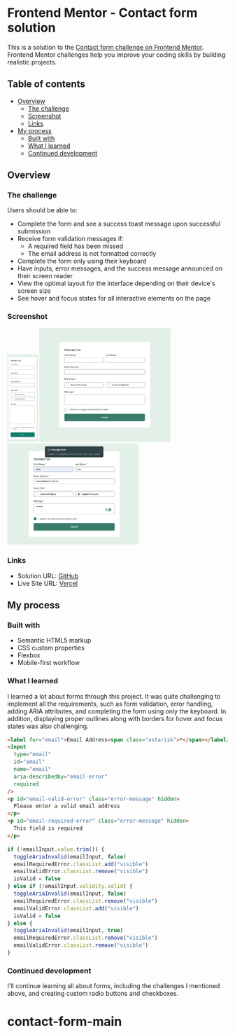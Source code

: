 # Frontend Mentor - Contact form solution

This is a solution to the [Contact form challenge on Frontend Mentor](https://www.frontendmentor.io/challenges/contact-form--G-hYlqKJj). Frontend Mentor challenges help you improve your coding skills by building realistic projects.

## Table of contents

- [Overview](#overview)
  - [The challenge](#the-challenge)
  - [Screenshot](#screenshot)
  - [Links](#links)
- [My process](#my-process)
  - [Built with](#built-with)
  - [What I learned](#what-i-learned)
  - [Continued development](#continued-development)

## Overview

### The challenge

Users should be able to:

- Complete the form and see a success toast message upon successful submission
- Receive form validation messages if:
  - A required field has been missed
  - The email address is not formatted correctly
- Complete the form only using their keyboard
- Have inputs, error messages, and the success message announced on their screen reader
- View the optimal layout for the interface depending on their device's screen size
- See hover and focus states for all interactive elements on the page

### Screenshot

<img src="./assets/images/375px.png" alt="375px" width="auto" height="200">
<img src="./assets/images/1440px.jpeg" alt="1440px" width="300" height="auto">
<img src="./assets/images/1440px_success.jpeg" alt="1440px success" width="300" height="auto">

### Links

- Solution URL: [GitHub](https://github.com/Ayako-Yokoe/contact-form-main)
- Live Site URL: [Vercel](https://contact-form-tau-seven.vercel.app/)

## My process

### Built with

- Semantic HTML5 markup
- CSS custom properties
- Flexbox
- Mobile-first workflow

### What I learned

I learned a lot about forms through this project. It was quite challenging to implement all the requirements, such as form validation, error handling, adding ARIA attributes, and completing the form using only the keyboard. In addition, displaying proper outlines along with borders for hover and focus states was also challenging.

```html
<label for="email">Email Address<span class="astarisk">*</span></label>
<input
  type="email"
  id="email"
  name="email"
  aria-describedby="email-error"
  required
/>
<p id="email-valid-error" class="error-message" hidden>
  Please enter a valid email address
</p>
<p id="email-required-error" class="error-message" hidden>
  This field is required
</p>
```

```js
if (!emailInput.value.trim()) {
  toggleAriaInvalid(emailInput, false)
  emailRequiredError.classList.add("visible")
  emailValidError.classList.remove("visible")
  isValid = false
} else if (!emailInput.validity.valid) {
  toggleAriaInvalid(emailInput, false)
  emailRequiredError.classList.remove("visible")
  emailValidError.classList.add("visible")
  isValid = false
} else {
  toggleAriaInvalid(emailInput, true)
  emailRequiredError.classList.remove("visible")
  emailValidError.classList.remove("visible")
}
```

### Continued development

I'll continue learning all about forms, including the challenges I mentioned above, and creating custom radio buttons and checkboxes.

# contact-form-main
